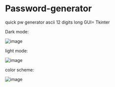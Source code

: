 # Password-generator
quick pw generator  ascii 12 digits long GUI= Tkinter

Dark mode:

![image](https://github.com/user-attachments/assets/62d4b84b-983a-46fb-9700-93a710cbeab9)

light mode:

![image](https://github.com/user-attachments/assets/6bba111b-8a5a-4b58-ac3d-f12e5c7eb94c)

color scheme:

![image](https://github.com/user-attachments/assets/b17d6c13-9f08-42fb-8608-b9bfe9e42398)



